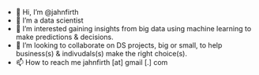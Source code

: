 - 👋 Hi, I’m @jahnfirth 
- 🌱 I’m a data scientist
- 👀 I’m interested gaining insights from big data using machine learning to make predictions & decisions.
- 💞️ I’m looking to collaborate on DS projects, big or small, to help business(s) & indivudals(s) make the right choice(s). 
- 📫 How to reach me jahnfirth [at] gmail [.] com

<!---
jahnfirth/jahnfirth is a ✨ special ✨ repository because its `README.md` (this file) appears on your GitHub profile.
You can click the Preview link to take a look at your changes.
--->
